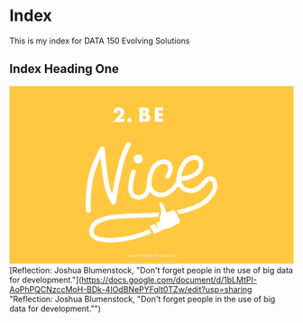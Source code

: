 # Index

This is my index for DATA 150 Evolving Solutions

## Index Heading One

![](details.png)
[Reflection: Joshua Blumenstock, "Don't forget people in the use of big data for development."](https://docs.google.com/document/d/1bLMtPI-AoPhPQCNzccMoH-BDk-4IOdBNePYFqlt0TZw/edit?usp=sharing "Reflection: Joshua Blumenstock, "Don't forget people in the use of big data for development."")
